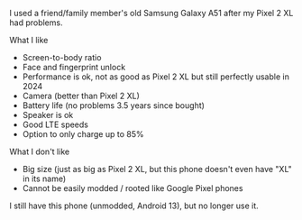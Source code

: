 I used a friend/family member's old Samsung Galaxy A51 after my Pixel 2 XL had problems.

What I like
- Screen-to-body ratio
- Face and fingerprint unlock
- Performance is ok, not as good as Pixel 2 XL but still perfectly usable in 2024
- Camera (better than Pixel 2 XL)
- Battery life (no problems 3.5 years since bought)
- Speaker is ok
- Good LTE speeds
- Option to only charge up to 85%

What I don't like
- Big size (just as big as Pixel 2 XL, but this phone doesn't even have "XL" in its name)
- Cannot be easily modded / rooted like Google Pixel phones

I still have this phone (unmodded, Android 13), but no longer use it.

